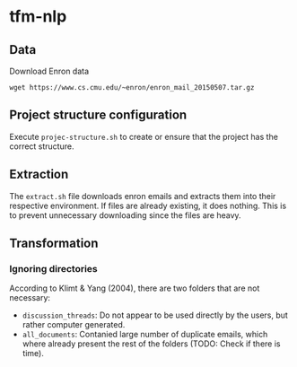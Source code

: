 # tfm-nlp

## Data

Download Enron data

```
wget https://www.cs.cmu.edu/~enron/enron_mail_20150507.tar.gz
```

## Project structure configuration

Execute `projec-structure.sh` to create or ensure that the project has the correct structure.

## Extraction

The `extract.sh` file downloads enron emails and extracts them into their respective environment.
If files are already existing, it does nothing. This is to prevent unnecessary downloading since the files are heavy.


## Transformation

### Ignoring directories

According to Klimt & Yang (2004), there are two folders that are not necessary:

* `discussion_threads`: Do not appear to be used directly by the users, but rather computer generated.
* `all_documents`: Contanied  large number of duplicate emails, which where already present the rest of the folders (TODO: Check if there is time).



